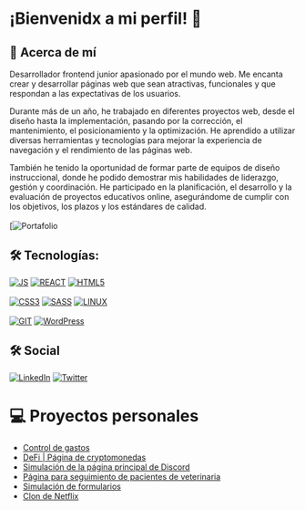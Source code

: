 # ¡Bienvenidx a mi perfil! 👋


## 🚀 Acerca de mí
Desarrollador frontend junior apasionado por el mundo web. Me encanta crear y desarrollar páginas web que sean atractivas, funcionales y que respondan a las expectativas de los usuarios.

Durante más de un año, he trabajado en diferentes proyectos web, desde el diseño hasta la implementación, pasando por la corrección, el mantenimiento, el posicionamiento y la optimización. He aprendido a utilizar diversas herramientas y tecnologías para mejorar la experiencia de navegación y el rendimiento de las páginas web.

También he tenido la oportunidad de formar parte de equipos de diseño instruccional, donde he podido demostrar mis habilidades de liderazgo, gestión y coordinación. He participado en la planificación, el desarrollo y la evaluación de proyectos educativos online, asegurándome de cumplir con los objetivos, los plazos y los estándares de calidad.
<br> <br>
[![Portafolio](https://portafolio-web-ur.netlify.app/)

## 🛠 Tecnologías:
[![JS](https://img.shields.io/twitter/url?color=F7DF1E&label=JavaScript&logo=JavaScript&logoColor=%23F7DF1E&style=for-the-badge&url=https%3A%2F%2Fgithub.com%2FUrielCode%2FUrielCode)]()
[![REACT](https://img.shields.io/twitter/url?color=61DAFB&label=React&logo=React&logoColor=%2361DAFB&style=for-the-badge&url=https%3A%2F%2Fgithub.com%2FUrielCode%2FUrielCode)]()
[![HTML5](https://img.shields.io/twitter/url?color=E34F26&label=HTML5&logo=HTML5&logoColor=%23E34F26&style=for-the-badge&url=https%3A%2F%2Fgithub.com%2FUrielCode%2FUrielCode)]()
<br> <br>
[![CSS3](https://img.shields.io/twitter/url?color=1572B6&label=CSS3&logo=CSS3&logoColor=%231572B6&style=for-the-badge&url=https%3A%2F%2Fgithub.com%2FUrielCode%2FUrielCode)]()
[![SASS](https://img.shields.io/twitter/url?color=CC6699&label=Sass&logo=Sass&logoColor=%23CC6699&style=for-the-badge&url=https%3A%2F%2Fgithub.com%2FUrielCode%2FUrielCode)]()
[![LINUX](https://img.shields.io/twitter/url?color=FCC624&label=Linux&logo=Linux&logoColor=FCC624&style=for-the-badge&url=https%3A%2F%2Fgithub.com%2FUrielCode%2FUrielCode)]()
<br> <br>
[![GIT](https://img.shields.io/twitter/url?color=F05032&label=Git&logo=Git&logoColor=%23F05032&style=for-the-badge&url=https%3A%2F%2Fgithub.com%2FUrielCode%2FUrielCode)]()
[![WordPress](https://img.shields.io/twitter/url?color=21759B&label=WordPress&logo=WordPress&logoColor=%2321759B&style=for-the-badge&url=https%3A%2F%2Fgithub.com%2FUrielCode%2FUrielCode)]()

## 🛠 Social
[![LinkedIn](https://img.shields.io/twitter/url?color=%230A66C2&label=LinkedIn&logo=LinkedIn&logoColor=%230A66C2&style=for-the-badge&url=https%3A%2F%2Fgithub.com%2FUrielCode%2FUrielCode)](https://twitter.com/RdguezUriel)
[![Twitter](https://img.shields.io/twitter/url?color=1DA1F2&label=Twitter&logo=Twitter&logoColor=%231DA1F2&style=for-the-badge&url=https%3A%2F%2Fgithub.com%2FUrielCode%2FUrielCode)](https://www.linkedin.com/in/urielrdguez/)


# 💻 Proyectos personales

- [Control de gastos](https://c-gastos.netlify.app/)
- [DeFi | Página de cryptomonedas](https://cryptowebs.netlify.app/)
- [Simulación de la página principal de Discord](https://pagesd.netlify.app/)
- [Página para seguimiento de pacientes de veterinaria](https://veterinaria-p.netlify.app/)
- [Simulación de formularios](https://forms-next.vercel.app/)
- [Clon de Netflix](https://netf-cl.netlify.app/)
